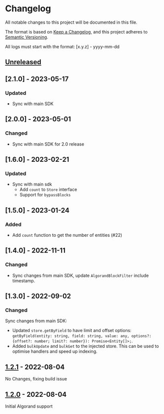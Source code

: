 # Changelog

All notable changes to this project will be documented in this file.

The format is based on [Keep a Changelog](https://keepachangelog.com/en/1.0.0/),
and this project adheres to [Semantic Versioning](https://semver.org/spec/v2.0.0.html).

All logs must start with the format: [x.y.z] - yyyy-mm-dd

## [Unreleased]

## [2.1.0] - 2023-05-17
### Updated
- Sync with main SDK

## [2.0.0] - 2023-05-01
### Changed
- Sync with main SDK for 2.0 release

## [1.6.0] - 2023-02-21
### Updated
- Sync with main sdk
  - Add `count` to `Store` interface
  - Support for `bypassBlocks`

## [1.5.0] - 2023-01-24
### Added
* Add `count` function to get the number of entities (#22)


## [1.4.0] - 2022-11-11
### Changed
- Sync changes from main SDK, update `AlgorandBlockFilter` include timestamp.

## [1.3.0] - 2022-09-02

### Changed
Sync changes from main SDK:
- Updated `store.getByField` to have limit and offset options: `getByField(entity: string, field: string, value: any, options?: {offset?: number; limit?: number}): Promise<Entity[]>;`.
- Added `bulkUpdate` and `bulkGet` to the injected store. This can be used to optimise handlers and speed up indexing.

## [1.2.1] - 2022-08-04
No Changes, fixing build issue

## [1.2.0] - 2022-08-04
Initial Algorand support

[Unreleased]: https://github.com/subquery/subql/compare/types/v1.3.0...HEAD
[1.2.1]: https://github.com/subquery/subql/compare/types/v1.2.1...types/v1.3.0
[1.2.1]: https://github.com/subquery/subql/compare/types/v1.2.0...types/v1.2.1
[1.2.0]: https://github.com/subquery/subql/compare/types/v1.2.0

